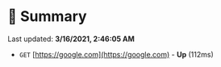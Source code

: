 # 📖 Summary
Last updated: **3/16/2021, 2:46:05 AM**

- `GET` [https://google.com](https://google.com) - **Up** (112ms)
